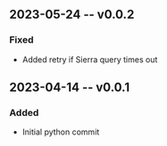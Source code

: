 ## 2023-05-24 -- v0.0.2
### Fixed
- Added retry if Sierra query times out

## 2023-04-14 -- v0.0.1
### Added
- Initial python commit